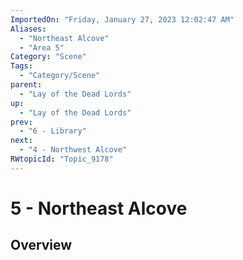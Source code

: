 ```yaml
---
ImportedOn: "Friday, January 27, 2023 12:02:47 AM"
Aliases:
  - "Northeast Alcove"
  - "Area 5"
Category: "Scene"
Tags:
  - "Category/Scene"
parent:
  - "Lay of the Dead Lords"
up:
  - "Lay of the Dead Lords"
prev:
  - "6 - Library"
next:
  - "4 - Northwest Alcove"
RWtopicId: "Topic_9178"
---
```

# 5 - Northeast Alcove
## Overview
